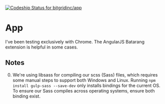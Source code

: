 [ ![Codeship Status for bitgridinc/app](https://www.codeship.io/projects/f1878490-40f5-0132-1a3f-265751b913a8/status)](https://www.codeship.io/projects/44037)

App
===

I've been testing exclusively with Chrome. The AngularJS Batarang extension is helpful in some cases.

Notes
-----
0. We're using libsass for compiling our scss (Sass) files, which requires some manual steps to support both Windows and Linux. Running ```npm install gulp-sass --save-dev``` only installs bindings for the current OS. To ensure our Sass compiles across operating systems, ensure both binding exist.
